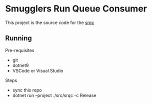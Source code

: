 # Smugglers Run Queue Consumer

This project is the source code for the [srqc](https://calhuskerfan.github.io/srqc)

## Running

Pre-requisites
- git
- dotnet9
- VSCode or Visual Studio

Steps
- sync this repo
- dotnet run –project ./src/srqc -c Release
            
